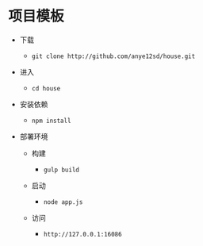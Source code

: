 ﻿# 项目模板
* 下载

  - `git clone http://github.com/anye12sd/house.git`

* 进入
  - `cd house`

* 安装依赖
  - `npm install`

* 部署环境
  - 构建
    - `gulp build`

  - 启动
    - `node app.js`

  - 访问
    - `http://127.0.0.1:16086`
